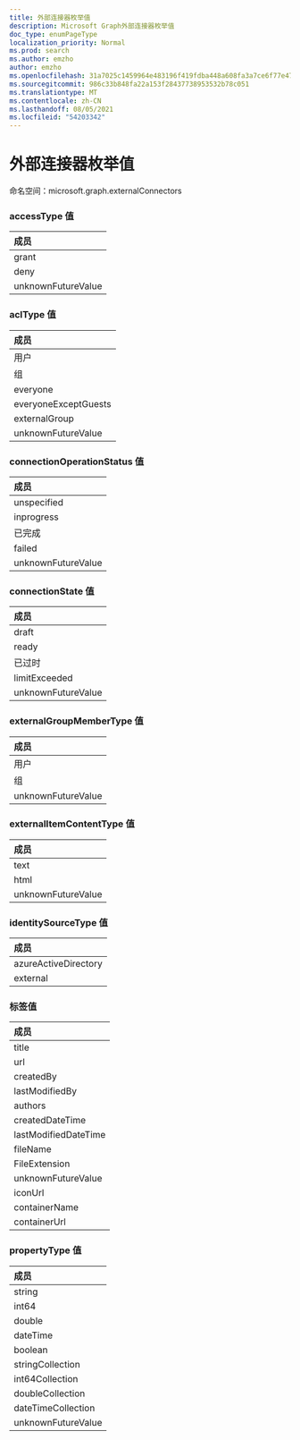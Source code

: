 ```yaml
---
title: 外部连接器枚举值
description: Microsoft Graph外部连接器枚举值
doc_type: enumPageType
localization_priority: Normal
ms.prod: search
ms.author: emzho
author: emzho
ms.openlocfilehash: 31a7025c1459964e483196f419fdba448a608fa3a7ce6f77e47eb635dcc7224f
ms.sourcegitcommit: 986c33b848fa22a153f28437738953532b78c051
ms.translationtype: MT
ms.contentlocale: zh-CN
ms.lasthandoff: 08/05/2021
ms.locfileid: "54203342"
---
```

# <a name="external-connectors-enum-values"></a>外部连接器枚举值

命名空间：microsoft.graph.externalConnectors

### <a name="accesstype-values"></a>accessType 值

| 成员
|:--------------
| grant
| deny
| unknownFutureValue

### <a name="acltype-values"></a>aclType 值

| 成员
|:--------------
| 用户
| 组
| everyone
| everyoneExceptGuests
| externalGroup
| unknownFutureValue


### <a name="connectionoperationstatus-values"></a>connectionOperationStatus 值

| 成员
|:--------------
| unspecified
| inprogress
| 已完成
| failed
| unknownFutureValue


### <a name="connectionstate-values"></a>connectionState 值

|成员
|:--------------
| draft
| ready
| 已过时
| limitExceeded
| unknownFutureValue


### <a name="externalgroupmembertype-values"></a>externalGroupMemberType 值

| 成员
|:--------------
| 用户
| 组
| unknownFutureValue


### <a name="externalitemcontenttype-values"></a>externalItemContentType 值

| 成员
|:--------------
| text
| html
| unknownFutureValue

### <a name="identitysourcetype-values"></a>identitySourceType 值

| 成员
|:--------------
| azureActiveDirectory
| external


### <a name="label-values"></a>标签值

| 成员
|:--------------
| title
| url
| createdBy
| lastModifiedBy
| authors
| createdDateTime
| lastModifiedDateTime
| fileName
| FileExtension
| unknownFutureValue
| iconUrl
| containerName
| containerUrl


### <a name="propertytype-values"></a>propertyType 值

| 成员
|:--------------
| string
| int64
| double
| dateTime
| boolean
| stringCollection
| int64Collection
| doubleCollection
| dateTimeCollection
| unknownFutureValue

<!--
{
  "type": "#page.annotation",
  "namespace": "microsoft.graph.externalConnectors"
}
-->



